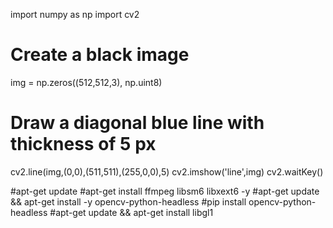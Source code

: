 import numpy as np
import cv2

# Create a black image
img = np.zeros((512,512,3), np.uint8)

# Draw a diagonal blue line with thickness of 5 px
cv2.line(img,(0,0),(511,511),(255,0,0),5)
cv2.imshow('line',img)
cv2.waitKey()   

#apt-get update
#apt-get install ffmpeg libsm6 libxext6  -y
#apt-get update && apt-get install -y opencv-python-headless
#pip install opencv-python-headless
#apt-get update && apt-get install libgl1
